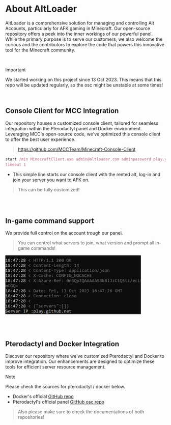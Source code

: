 # About AltLoader

AltLoader is a comprehensive solution for managing and controlling Alt Accounts, particularly for AFK gaming in Minecraft. Our open-source repository offers a peek into the inner workings of our powerful panel. While the primary purpose is to serve our customers, we also welcome the curious and the contributors to explore the code that powers this innovative tool for the Minecraft community.

<br>

> [!IMPORTANT]
> We started working on this project since 13 Oct 2023.
> This means that this repo will be updated regularly, so the osc might be unstable at some times!

<br>

## Console Client for MCC Integration

Our repository houses a customized console client, tailored for seamless integration within the Pterodactyl panel and Docker environment. Leveraging MCC's open-source code, we've optimized this console client to offer the best user experience.
> https://github.com/MCCTeam/Minecraft-Console-Client

```ruby
start /min MinecraftClient.exe admin@altloader.com adminpassword play.yourserver.com
timeout 1
```
- This simple line starts our console client with the rented alt, log-in and join your server you want to AFK on.
> This can be fully customized!

<br>
<br>

## In-game command support

We provide full control on the account trough our panel. 
> You can control what servers to join, what version and prompt all in-game commands!



![MCCscreenshot](https://github.com/devkarsten/albackend/blob/main/Screenshot%202023-10-13%20185021.png)


<br>
<br>

## Pterodactyl and Docker Integration

Discover our repository where we've customized Pterodactyl and Docker to improve integration. Our enhancements are designed to optimize these tools for efficient server resource management.
> [!NOTE]
> Please check the sources for pterodactyl / docker below.

- Docker's official [GitHub repo](https://github.com/jenkinsci/docker)
- Pterodactyl's official panel [GitHub osc repo](https://github.com/pterodactyl/panel)


> Also please make sure to check the documentations of both repositories!
